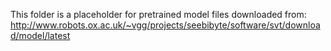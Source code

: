 This folder is a placeholder for pretrained model files downloaded from:
http://www.robots.ox.ac.uk/~vgg/projects/seebibyte/software/svt/download/model/latest
